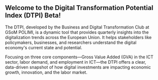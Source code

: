 ## Welcome to the Digital Transformation Potential Index (DTPI) Beta!

The DTPI, developed by the Business and Digital Transformation Club at GSoM POLIMI, is a dynamic tool that provides quarterly insights into the digitalization trends across the European Union. It helps stakeholders like policymakers, businesses, and researchers understand the digital economy's current state and potential.

Focusing on three core components—Gross Value Added (GVA) in the ICT sector, labor demand, and employment in ICT—the DTPI offers a clear, data-driven snapshot of how digital investments are impacting economic growth, innovation, and the labor market.